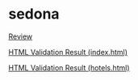 # sedona

[Review](https://ozz-rjq.github.io/sedona/)

[HTML Validation Result (index.html)](img/index-html-validation.jpg)

[HTML Validation Result (hotels.html)](img/hotels-html-validation.jpg)
